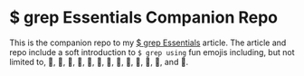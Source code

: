# $ grep Essentials Companion Repo

This is the companion repo to my [$ grep Essentials](https://megafauna.dev/2020/02/09/grep-essentials.html) article. The article and repo include a soft introduction to `$ grep using` fun emojis including, but not limited to, 🐑, 🐐, 🐖, 🐄, 🐓, 🍁, 🍂, 🍃, 🌲, 🌳, 🌴, 🎄, and 🎋.
